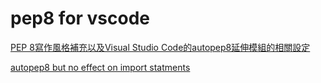 # pep8 for vscode

[PEP 8寫作風格補充以及Visual Studio Code的autopep8延伸模組的相關設定](https://swf.com.tw/?p=1229)

[autopep8 but no effect on import statments](https://stackoverflow.com/questions/54030320/vscode-autopep8-allow-statements-before-imports?fbclid=IwAR1sYTIfy9P2hqdK--Wl6xNKd9GRzIPJugX0vg-x1ja1t1VmRkhVr1SVn-Q)
